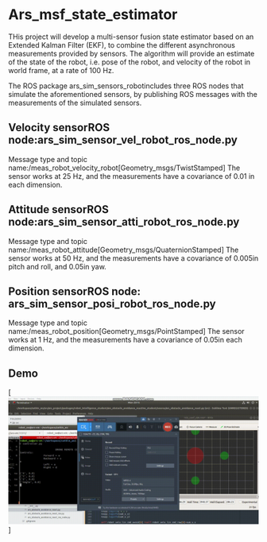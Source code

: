 # Ars_msf_state_estimator
THis project will  develop a  multi-sensor  fusion state  estimator  based  on  an  Extended  Kalman  Filter (EKF),  to  combine  the  different  asynchronous  measurements  provided  by sensors. The algorithm will provide an estimate of the state of the robot, i.e. pose of the robot, and velocity of the robot in world frame, at a rate of 100 Hz.

The ROS package ars_sim_sensors_robotincludes three ROS nodes that simulate the aforementioned sensors, by publishing ROS messages with the measurements of the simulated sensors.
## Velocity sensorROS node:ars_sim_sensor_vel_robot_ros_node.py
Message type and topic name:/meas_robot_velocity_robot[Geometry_msgs/TwistStamped]
The sensor works at 25 Hz, and the measurements have a covariance of 0.01 in each dimension.
## Attitude sensorROS node:ars_sim_sensor_atti_robot_ros_node.py
Message type and topic name:/meas_robot_attitude[Geometry_msgs/QuaternionStamped]
The sensor works at 50 Hz, and the measurements have a covariance of 0.005in pitch and roll, and 0.05in yaw.
## Position sensorROS node: ars_sim_sensor_posi_robot_ros_node.py
Message type and topic name:/meas_robot_position[Geometry_msgs/PointStamped]
The sensor works at 1 Hz, and the measurements have a covariance of 0.05in each dimension.
## Demo
[![SC2 Video](hw3.gif)]
